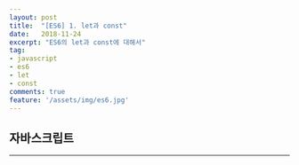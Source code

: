 ```yaml
---
layout: post
title:  "[ES6] 1. let과 const"
date:   2018-11-24
excerpt: "ES6의 let과 const에 대해서"
tag:
- javascript
- es6
- let
- const
comments: true
feature: '/assets/img/es6.jpg'
---
```


## 자바스크립트

---

